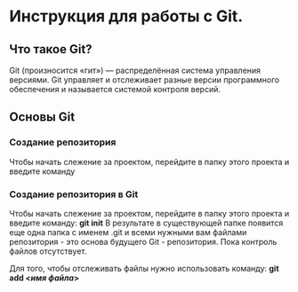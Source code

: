 # **Инструкция для работы с Git.**
## **Что такое Git?**
Git (произносится «гит») — распределённая система управления версиями.
Git управляет и отслеживает разные версии программно­го обеспечения и называется системой контроля версий.
## **Основы Git**
### **Cоздание репозитория**
Чтобы начать слежение за проектом, перейдите в папку этого проекта и введите команду 
### **Cоздание репозитория в Git**
Чтобы начать слежение за проектом, перейдите в папку этого проекта и введите команду:
**git init**
 В результате в существующей папке появится еще одна папка с именем .git и всеми нужными вам файлами репозитория - это основа будущего Git - репозитория. Пока контроль файлов отсутствует.
 
 Для того, чтобы отслеживать файлы нужно использовать команду:
 **git add <_имя файла_>**
